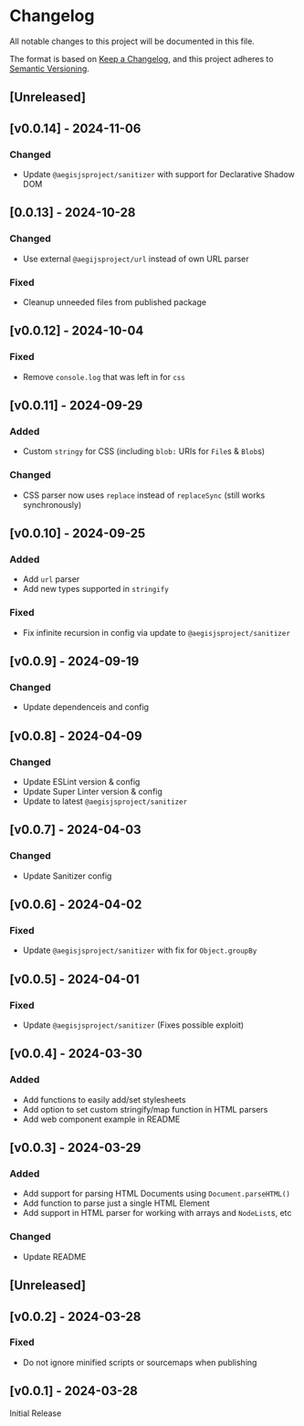 <!-- markdownlint-disable -->
# Changelog
All notable changes to this project will be documented in this file.

The format is based on [Keep a Changelog](https://keepachangelog.com/en/1.0.0/),
and this project adheres to [Semantic Versioning](https://semver.org/spec/v2.0.0.html).

## [Unreleased]

## [v0.0.14] - 2024-11-06

### Changed
- Update `@aegisjsproject/sanitizer` with support for Declarative Shadow DOM

## [0.0.13] - 2024-10-28

### Changed
- Use external `@aegijsproject/url` instead of own URL parser

### Fixed
- Cleanup unneeded files from published package

## [v0.0.12] - 2024-10-04

### Fixed
- Remove `console.log` that was left in for `css`

## [v0.0.11] - 2024-09-29

### Added
- Custom `stringy` for CSS (including `blob:` URIs for `File`s & `Blob`s)

### Changed
- CSS parser now uses `replace` instead of `replaceSync` (still works synchronously)

## [v0.0.10] - 2024-09-25

### Added
- Add `url` parser
- Add new types supported in `stringify`

### Fixed
- Fix infinite recursion in config via update to `@aegisjsproject/sanitizer`

## [v0.0.9] - 2024-09-19

### Changed
- Update dependenceis and config

## [v0.0.8] - 2024-04-09

### Changed
- Update ESLint version & config
- Update Super Linter version & config
- Update to latest `@aegisjsproject/sanitizer`

## [v0.0.7] - 2024-04-03

### Changed
- Update Sanitizer config

## [v0.0.6] - 2024-04-02

### Fixed
- Update `@aegisjsproject/sanitizer` with fix for `Object.groupBy`

## [v0.0.5] - 2024-04-01

### Fixed
- Update `@aegisjsproject/sanitizer` (Fixes possible exploit)

## [v0.0.4] - 2024-03-30

### Added
- Add functions to easily add/set stylesheets
- Add option to set custom stringify/map function in HTML parsers
- Add web component example in README

## [v0.0.3] - 2024-03-29

### Added
- Add support for parsing HTML Documents using `Document.parseHTML()`
- Add function to parse just a single HTML Element
- Add support in HTML parser for working with arrays and `NodeList`s, etc

### Changed
- Update README

## [Unreleased]

## [v0.0.2] - 2024-03-28

### Fixed
- Do not ignore minified scripts or sourcemaps when publishing

## [v0.0.1] - 2024-03-28

Initial Release

